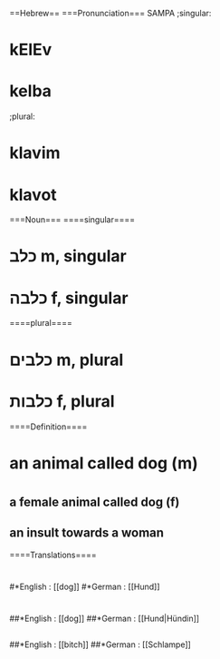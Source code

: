 ==Hebrew==
===Pronunciation===
SAMPA
;singular:
# kElEv
# kelba
;plural:
# klavim
#  klavot

===Noun===
====singular====
# כלב m, singular
# כלבה f, singular
====plural====
# כלבים m, plural
# כלבות f, plural
 
====Definition====
# an animal called dog (m)
# 
## a female animal called dog (f)
## an insult towards a woman

====Translations====
# 
#*English : [[dog]]
#*German : [[Hund]]
# 
##
##*English : [[dog]]
##*German : [[Hund|Hündin]]
##
##*English : [[bitch]]
##*German : [[Schlampe]]